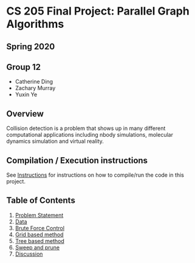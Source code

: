 # CS 205 Final Project: Parallel Graph Algorithms

## Spring 2020

## Group 12

- Catherine Ding
- Zachary Murray
- Yuxin Ye

## Overview

Collision detection is a problem that shows up in many different computational applications including nbody simulations, molecular dynamics simulation and virtual reality.  

## Compilation / Execution instructions

See [Instructions](/Webpages/Instructions.md) for instructions on how to compile/run the code in this project. 


## Table of Contents
1. [Problem Statement](/Webpages/ProblemStatement.md)
3. [Data](/Webpages/Data.md)
4. [Brute Force Control](/Webpages/BruteForce.md)
5. [Grid based method](/Webpages/Grid.md)
6. [Tree based method](/Webpages/Tree.md)
7. [Sweep and prune](/Webpages/SAP.md)
12. [Discussion](/Webpages/Discussion.md)
